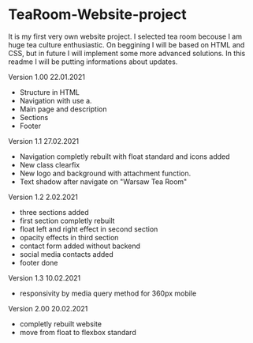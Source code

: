 # TeaRoom-Website-project
It is my first very own website project. I selected tea room becouse I am huge tea culture enthusiastic.
On beggining I will be based on HTML and CSS, but in future I will implement some more advanced solutions.
In this readme I will be putting informations about updates.

Version 1.00 22.01.2021
- Structure in HTML
- Navigation with use a.
- Main page and description
- Sections
- Footer

Version 1.1 27.02.2021
- Navigation completly rebuilt with float standard and icons added
- New class clearfix
- New logo and background with attachment function.
- Text shadow after navigate on "Warsaw Tea Room"

Version 1.2 2.02.2021
- three sections added
- first section completly rebuilt
- float left and right effect in second section
- opacity effects in third section
- contact form added without backend
- social media contacts added
- footer done

Version 1.3 10.02.2021
- responsivity by media query method for 360px mobile

Version 2.00 20.02.2021
- completly rebuilt website
- move from float to flexbox standard
